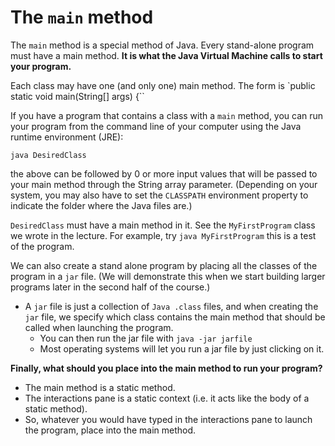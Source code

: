 # The `main` method
The `main` method is a special method of Java.  Every stand-alone program must have a main method.  __It is what the Java Virtual Machine calls to start your program.__

Each class may have one (and only one) main method.  The form is `public static void main(String[] args) {``

If you have a program that contains a class with a `main` method, you can run your program from the command line of your computer using the Java runtime environment (JRE):

`java DesiredClass`

the above can be followed by 0 or more input values that will be passed to your main method through the String array parameter. (Depending on your system, you may also have to set the `CLASSPATH` environment property to indicate the folder where the Java files are.)

`DesiredClass` must have a main method in it.
See the `MyFirstProgram` class we wrote in the lecture. For example, try `java MyFirstProgram` this is a test of the program.

We can also create a stand alone program by placing all the classes of the program in a `jar` file. (We will demonstrate this when we start building larger programs later in the second half of the course.)
* A `jar` file is just a collection of `Java .class` files, and when creating the `jar` file, we specify which class contains the main method that should be called when launching the program.
  * You can then run the jar file with `java -jar jarfile`
  * Most operating systems will let you run a jar file by just clicking on it.  

__Finally, what should you place into the main method to run your program?__
  * The main method is a static method.
  * The interactions pane is a static context (i.e. it acts like the body of a static method).
  * So, whatever you would have typed in the interactions pane to launch the program, place into the main method.
